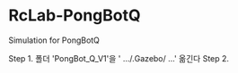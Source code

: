# RcLab-PongBotQ
Simulation for PongBotQ

Step 1. 폴더 'PongBot_Q_V1'을 ' .../.Gazebo/ ...' 옮긴다
Step 2. 
